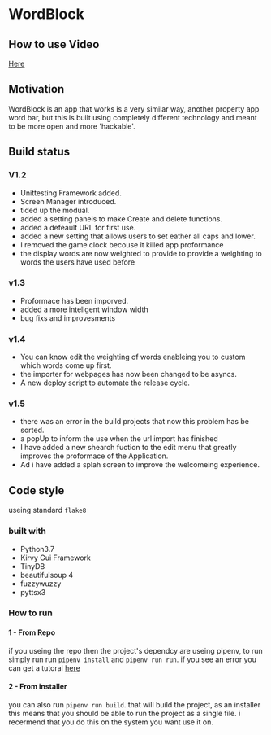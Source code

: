 # WordBlock

## How to use Video

[Here](https://www.youtube.com/watch?v=ojA9NkWCHSg)

## Motivation

WordBlock is an app that works is a very similar way, another property app word bar, but this is built using completely different technology and meant to be more open and more 'hackable'.

## Build status

### V1.2

* Unittesting Framework added.
* Screen Manager introduced.
* tided up the modual.
* added a setting panels to make Create and delete functions.
* added a defeault URL for first use.
* added a new setting that allows users to set eather all caps and lower.
* I removed the game clock becouse it killed app proformance
* the display words are now weighted to provide to provide a weighting to words the users have used before

### v1.3

* Proformace has been imporved.
* added a more intellgent window width
* bug fixs and improvesments

### v1.4

* You can know edit the weighting of words enableing you to custom which words come up first.
* the importer for webpages has now been changed to be asyncs.
* A new deploy script to automate the release cycle.

### v1.5

* there was an error in the build projects that now this problem has be sorted.
* a popUp to inform the use when the url import has finished
* I have added a new shearch fuction to the edit menu that greatly improves the proformace of the Application.
* Ad i have added a splah screen to improve the welcomeing experience.

## Code style

useing standard `flake8`

### built with

* Python3.7
* Kirvy Gui Framework
* TinyDB
* beautifulsoup 4
* fuzzywuzzy
* pyttsx3

### How to run

#### 1 - From Repo

if you useing the repo then the project's dependcy are useing pipenv, to run simply run run `pipenv install` and `pipenv run run`. if you see an error you can get a tutoral [here](https://www.youtube.com/watch?v=zDYL22QNiWk)

#### 2 - From installer

you can also run `pipenv run build`. that will build the project, as an installer this means that you should be able to run the project as a single file. i recermend that you do this on the system you want use it on. 
